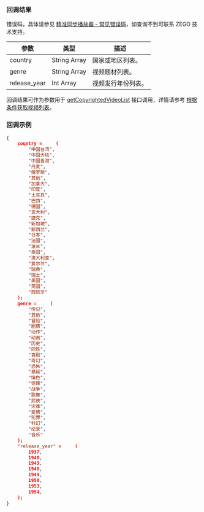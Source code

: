 ### 回调结果

错误码，具体请参见 [精准同步播放器 - 常见错误码](!ZegoAccurateSyncMediaPlayerSDK-Common_error_codes)，如查询不到可联系 ZEGO 技术支持。

| 参数 | 类型 | 描述 |
| --- | ---- | --- |
| country | String Array | 国家或地区列表。 |
| genre | String Array | 视频题材列表。|
| release_year | Int Array | 视频发行年份列表。 |

<div class="mk-hint">


回调结果可作为参数用于 [getCopyrightedVideoList](@getCopyrightedVideoList) 接口调用，详情请参考 <a href="#2">根据条件获取视频列表</a>。
</div>

### 回调示例

```json
{
    country =     (
        "中国台湾",
        "中国大陆",
        "中国香港",
        "丹麦",
        "俄罗斯",
        "其他",
        "加拿大",
        "印度",
        "土耳其",
        "巴西",
        "德国",
        "意大利",
        "捷克",
        "新加坡",
        "新西兰",
        "日本",
        "法国",
        "波兰",
        "泰国",
        "澳大利亚",
        "爱尔兰",
        "瑞典",
        "瑞士",
        "美国",
        "英国",
        "西班牙"
    );
    genre =     (
        "传记",
        "其他",
        "冒险",
        "剧情",
        "动作",
        "动画",
        "历史",
        "同性",
        "喜剧",
        "奇幻",
        "恐怖",
        "悬疑",
        "情色",
        "惊悚",
        "战争",
        "歌舞",
        "武侠",
        "灾难",
        "爱情",
        "犯罪",
        "科幻",
        "纪录",
        "音乐"
    );
    "release_year" =     (
        1937,
        1940,
        1943,
        1948,
        1949,
        1950,
        1953,
        1954,
    );
}
```














